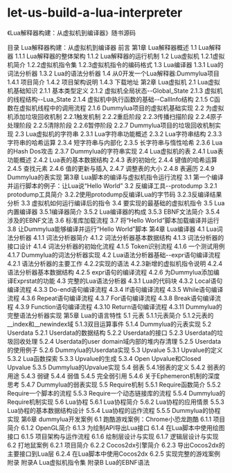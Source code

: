 # let-us-build-a-lua-interpreter
《Lua解释器构建：从虚拟机到编译器》随书源码

目录
Lua解释器构建：从虚拟机到编译器
前言
第1章 Lua解释器概述
1.1 Lua解释器
1.1.1 Lua解释器的整体架构
1.1.2 Lua解释器的运行机制
1.2 Lua虚拟机
1.2.1虚拟机简介
1.2.2虚拟机指令集
1.2.3虚拟机指令的编码格式
1.3 Lua编译器
1.3.1 Lua的词法分析器
1.3.2 Lua的语法分析器
1.4 从0开发一个Lua解释器:Dummylua项目
1.4.1 项目简介
1.4.2 项目架构说明
1.4.3 下载地址
第2章 Lua虚拟机
2.1 Lua虚拟机基础知识
2.1.1 基本类型定义
2.1.2 虚拟机全局状态--Global_State
2.1.3 虚拟机的线程结构--Lua_State
2.1.4 虚拟机中执行函数的基础--CallInfo结构
2.1.5 C函数在虚拟机线程中的调用流程
2.1.6 Dummylua项目的虚拟机基础实现
2.2 为虚拟机添加垃圾回收机制
2.2.1触发机制
2.2.2重启阶段
2.2.3传播扫描阶段
2.2.4原子处理阶段
2.2.5清除阶段
2.2.6暂停阶段
2.2.7 Dummylua项目的垃圾回收机制实现
2.3 Lua虚拟机的字符串
2.3.1 Lua字符串功能概述
2.3.2 Lua字符串结构
2.3.3 字符串的哈希运算
2.3.4 短字符串与内部化
2.3.5 长字符串与惰性哈希
2.3.6 Lua的Hash Dos攻击
2.3.7 Dummylua的字符串实现
2.4 Lua虚拟机的表
2.4.1 Lua表功能概述
2.4.2 Lua表的基本数据结构
2.4.3 表的初始化
2.4.4 键值的哈希运算
2.4.5 查找元素
2.4.6 值的更新与插入
2.4.7 调整表的大小
2.4.8 表遍历
2.4.9 Dummylua的表实现
第3章 Lua脚本的编译与虚拟机指令运行流程
3.1 第一个编译并运行脚本的例子：让Lua说“Hello World”
3.2 反编译工具--protodump
3.2.1 protodump工具简介
3.2.2使用protodump反编译Lua的字节码
3.2.3反编译结果分析
3.3 虚拟机如何运行编译后的指令
3.4 要实现的最基础的虚拟机指令
3.5 Lua内置编译器
3.5.1编译器简介
3.5.2 Lua编译器的构成
3.5.3 EBNF文法简介
3.5.4涉及的EBNF文法
3.6 标准库加载流程
3.7 将“Hello World”脚本加载编译并运行
3.8 让Dummylua能够编译并运行“Hello World”脚本
第4章 Lua编译器
4.1 Lua词法分析器
4.1.1 词法分析器简介
4.1.2 词法分析器基本数据结构
4.1.3 词法分析器的接口设计
4.1.4 词法分析器的初始化流程
4.1.5 Token识别流程
4.1.6 一个测试用例
4.1.7 Dummylua的词法分析器实现
4.2 Lua语法分析器基础--expr语句编译流程
4.2.1 语法分析器的主要工作
4.2.2实现的语法
4.2.3新增的虚拟机指令说明
4.2.4 语法分析器基本数据结构
4.2.5 expr语句的编译流程
4.2.6 为Dummylua添加编译Exprstat的功能
4.3 完整的Lua语法分析器
4.3.1 Lua的代码块
4.3.2 Local语句编译流程
4.3.3 Do-end语句编译流程
4.3.4 If语句编译流程
4.3.5 While语句编译流程
4.3.6 Repeat语句编译流程
4.3.7 For语句编译流程
4.3.8 Break语句编译流程
4.3.9 Function语句编译流程
4.3.10 Return语句编译流程
4.3.11 Dummylua的完整语法分析器实现
第5章 Lua的语言特性
5.1 元表
5.1.1元表简介
5.1.2元表的__index和__newindex域
5.1.3双目运算事件
5.1.4 Dummylua的元表实现
5.2 Userdata
5.2.1 Userdata的数据结构
5.2.2 Userdata的接口
5.2.3 Userdata的垃圾回收处理
5.2.4 Userdata的user domain域内部的堆内存清理
5.2.5 Userdata的使用例子
5.2.6 Dummylua的Userdata实现
5.3 Upvalue
5.3.1 Upvalue的定义
5.3.2 Lua函数探索
5.3.3 Upvalue的生成
5.3.4 Open Upvalue和Closed Upvalue
5.3.5 Dummylua的Upvalue实现
5.4 弱表
5.4.1弱表的定义
5.4.2 弱表的用途
5.4.3 弱键
5.4.4 弱值
5.4.5 完全弱引用
5.4.6 关于Ephemeron机制的深度思考
5.4.7 Dummylua的弱表实现
5.5 Require机制
5.5.1 Require函数简介
5.5.2 Require一个脚本的流程
5.5.3 Require一个动态链接库的流程
5.5.4 Dummylua的Require机制实现
5.6 Lua协程
5.6.1 Lua协程简介
5.6.2 Lua协程的应用情景
5.5.3 Lua协程的基本数据结构设计
5.5.4 Lua协程的运作流程
5.5.5 Dummylua的协程实现
第6章 dummylua开发案例
6.1 跑酷游戏案例：Chrome小恐龙跑酷
6.1.1 项目简介
6.1.2 OpenGL简介
6.1.3 为绘制API导出Lua接口
6.1.4 在Lua脚本中使用绘图接口
6.1.5 项目架构与运作流程
6.1.6 绘制层设计与实现
6.1.7 逻辑层设计与实现
6.2 打地鼠案例
6.2.1 项目简介
6.2.2 Cocos2dx引擎简介
6.2.3 导出Cocos2dx的主要接口到Lua层
6.2.4 在Lua脚本中使用Cocos2dx
6.2.5 实现完整的游戏案例
附录
附录A Lua虚拟机指令集
附录B Lua的EBNF语法
